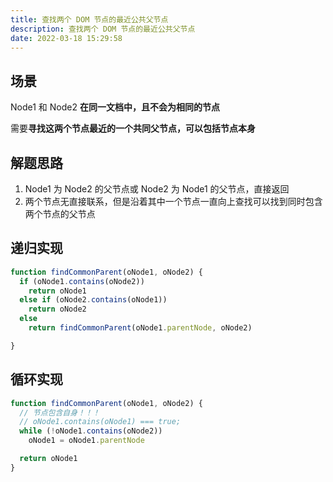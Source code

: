 ```yaml
---
title: 查找两个 DOM 节点的最近公共父节点
description: 查找两个 DOM 节点的最近公共父节点
date: 2022-03-18 15:29:58
---
```



## 场景

Node1 和 Node2 **在同一文档中，且不会为相同的节点**

需要**寻找这两个节点最近的一个共同父节点，可以包括节点本身**

## 解题思路

1. Node1 为 Node2 的父节点或 Node2 为 Node1 的父节点，直接返回
2. 两个节点无直接联系，但是沿着其中一个节点一直向上查找可以找到同时包含两个节点的父节点

## 递归实现

```js
function findCommonParent(oNode1, oNode2) {
  if (oNode1.contains(oNode2))
    return oNode1
  else if (oNode2.contains(oNode1))
    return oNode2
  else
    return findCommonParent(oNode1.parentNode, oNode2)

}
```

## 循环实现

```js
function findCommonParent(oNode1, oNode2) {
  // 节点包含自身！！！
  // oNode1.contains(oNode1) === true;
  while (!oNode1.contains(oNode2))
    oNode1 = oNode1.parentNode

  return oNode1
}
```